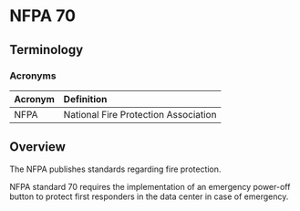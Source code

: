 # NFPA 70

## Terminology

### Acronyms

| Acronym | Definition |
| :--- | :--- |
| NFPA | National Fire Protection Association |

## Overview

The NFPA publishes standards regarding fire protection.

NFPA standard 70 requires the implementation of an emergency power-off button to protect first responders in the data center in case of emergency.